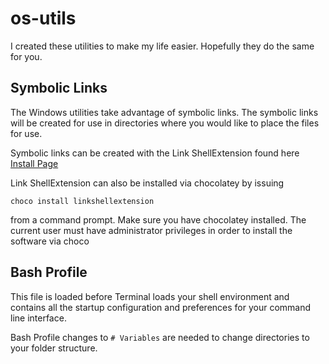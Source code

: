 # os-utils
I created these utilities to make my life easier. Hopefully they do the same for you.

## Symbolic Links
The Windows utilities take advantage of symbolic links. The symbolic links will be created for use in directories where you would like to place the files for use.

Symbolic links can be created with the Link ShellExtension found here [Install Page](https://schinagl.priv.at/nt/hardlinkshellext/linkshellextension.html)

Link ShellExtension can also be installed via chocolatey by issuing

`choco install linkshellextension`

from a command prompt. Make sure you have chocolatey installed. The current user must have administrator privileges in order to install the software via choco


## Bash Profile
This file is loaded before Terminal loads your shell environment and contains all the startup configuration and preferences for your command line interface.

Bash Profile changes to `# Variables` are needed to change directories to your folder structure.
